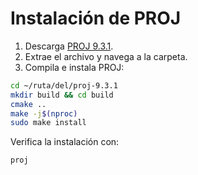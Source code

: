 # Instalación de PROJ

1. Descarga [PROJ 9.3.1](https://proj.org/en/9.3/download.html#current-release).
2. Extrae el archivo y navega a la carpeta.
3. Compila e instala PROJ:

```bash
cd ~/ruta/del/proj-9.3.1
mkdir build && cd build
cmake ..
make -j$(nproc)
sudo make install
```

Verifica la instalación con:

```bash
proj
```

